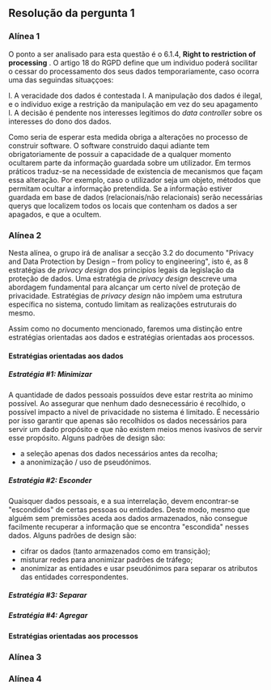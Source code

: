 ## Resolução da pergunta 1

### Alínea 1
O ponto a ser analisado para esta questão é o 6.1.4, **Right to restriction of processing** . 
O artigo 18 do RGPD define que um individuo poderá socilitar o cessar do processamento dos seus dados
temporariamente, caso ocorra uma das seguindas situaççoes:

l. A veracidade dos dados é contestada
l. A manipulação dos dados é ilegal, e o individuo exige a restrição da manipulação em vez do seu apagamento
l. A decisão é pendente nos interesses legitimos do *data controller* sobre os interesses do dono dos dados.

Como seria de esperar esta medida obriga a alterações no processo de construir software. O software construido daqui adiante
tem obrigatoriamente de possuir a capacidade de a qualquer momento ocultarem parte da informação guardada sobre um utilizador. Em termos práticos traduz-se na necessidade de existencia de mecanismos que façam essa alteração. Por exemplo, caso o utilizador seja um objeto, métodos que permitam ocultar a informação pretendida. Se a informação estiver guardada em base de dados (relacionais/não relacionais) serão necessárias querys que localizem todos os locais que contenham os dados a ser apagados, e que a ocultem. 

### Alínea 2
Nesta alínea, o grupo irá de analisar a secção 3.2 do documento "Privacy and Data Protection by Design – from policy to engineering", isto é, as 8 estratégias de *privacy design* dos principíos legais da legislação da proteção de dados. Uma estratégia de *privacy design* descreve uma abordagem fundamental para alcançar um certo nível de proteção de privacidade. Estratégias de *privacy design* não impõem uma estrutura específica no sistema, contudo limitam as realizações estruturais do mesmo.

Assim como no documento mencionado, faremos uma distinção entre estratégias orientadas aos dados e estratégias orientadas aos processos.
#### **Estratégias orientadas aos dados**
##### Estratégia #1: Minimizar
A quantidade de dados pessoais possuídos deve estar restrita ao minimo possível. Ao assegurar que nenhum dado desnecessário é recolhido, o possível impacto a nivel de privacidade no sistema é limitado. É necessário por isso garantir que apenas são recolhidos os dados necessários para servir um dado propósito e que não existem meios menos ivasivos de servir esse propósito. Alguns padrões de design são:
- a seleção apenas dos dados necessários antes da recolha;
- a anonimização / uso de pseudónimos.
##### Estratégia #2: Esconder
Quaisquer dados pessoais, e a sua interrelação, devem encontrar-se "escondidos" de certas pessoas ou entidades. Deste modo, mesmo que alguém sem premissões aceda aos dados armazenados, não consegue facilmente recuperar a informação que se encontra "escondida" nesses dados. Alguns padrões de design são:
- cifrar os dados (tanto armazenados como em transição);
- misturar redes para anonimizar padrões de tráfego;
- anonimizar as entidades e usar pseudónimos para separar os atributos das entidades correspondentes.
##### Estratégia #3: Separar

##### Estratégia #4: Agregar

#### **Estratégias orientadas aos processos**

### Alínea 3

### Alínea 4
